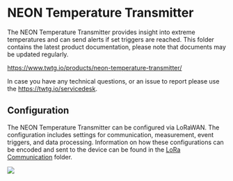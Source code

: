 # NEON Temperature Transmitter

The NEON Temperature Transmitter provides insight into extreme temperatures and can send alerts if set triggers are reached.
This folder contains the latest product documentation, please note that documents may be updated regularly.

https://www.twtg.io/products/neon-temperature-transmitter/

In case you have any technical questions, or an issue to report please use the https://twtg.io/servicedesk.

## Configuration

The NEON Temperature Transmitter can be configured via LoRaWAN.
The configuration includes settings for communication, measurement, event triggers, and data processing.
Information on how these configurations can be encoded and sent to the device can be found in the [LoRa Communication](LoRa%20Communication) folder.

![](../.resources/tt.jpg) 

